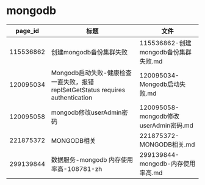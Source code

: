 # mongodb

| page_id | 标题 | 文件 |
|---|---|---|
| 115536862 | 创建mongodb备份集群失败 | 115536862-创建mongodb备份集群失败.md |
| 120095034 | Mongodb启动失败-健康检查一直失败，报错replSetGetStatus requires authentication | 120095034-Mongodb启动失败.md |
| 120095058 | mongodb修改userAdmin密码 | 120095058-mongodb修改userAdmin密码.md |
| 221875372 | MONGODB相关 | 221875372-MONGODB相关.md |
| 299139844 | 数据服务-mongodb 内存使用率高-108781-zh | 299139844-mongodb-内存使用率高.md |
